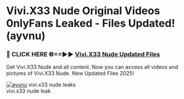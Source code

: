 # Vivi.X33 Nude Original Videos 0nlyFans Leaked - Files Updated! (ayvnu)

<h3>🔴 CLICK HERE 🌐==►► <a href="https://tinyurl.com/52m3yx9h" rel="nofollow">Vivi.X33 Nude Updated Files</a></h3>

Get Vivi.X33 Nude and all content. Now you can access all videos and pictures of Vivi.X33 Nude. New Updated Files 2025!

[![ayvnu](https://i.imgur.com/TnHtlc8.gif)](https://tinyurl.com/52m3yx9h)
vivi.x33 nude leaks<br>
vivi.x33 nude leak